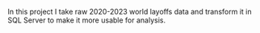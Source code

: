 In this project I take raw 2020-2023 world layoffs data and transform it in SQL Server to make it
more usable for analysis.
